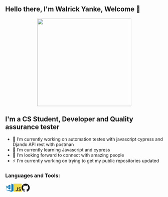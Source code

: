 ## Hello there, I'm Walrick Yanke, Welcome 👋

<p align="center">
  <img  align="center" src="https://media.giphy.com/media/du3J3cXyzhj75IOgvA/giphy.gif"  width="300" height="280"/>
</p>

## I'm a CS Student, Developer and Quality assurance tester

- 🔭 I’m currently working on automation testes with javascript cypress and Djando API rest with postman
- 🌱 I’m currently learning Javascript and cypress
- 🧠 I’m looking forward to connect with amazing people
- ⚡ I'm currently working on trying to get my public repositories updated

### Languages and Tools:

<img align="left" alt="Visual Studio Code" width="26px" src="https://raw.githubusercontent.com/github/explore/80688e429a7d4ef2fca1e82350fe8e3517d3494d/topics/visual-studio-code/visual-studio-code.png" />
<img align="left" alt="JavaScript" width="26px" src="https://raw.githubusercontent.com/github/explore/80688e429a7d4ef2fca1e82350fe8e3517d3494d/topics/javascript/javascript.png" />
<img align="left" alt="GitHub" width="26px" src="https://raw.githubusercontent.com/github/explore/78df643247d429f6cc873026c0622819ad797942/topics/github/github.png" />
<br />
<br />

